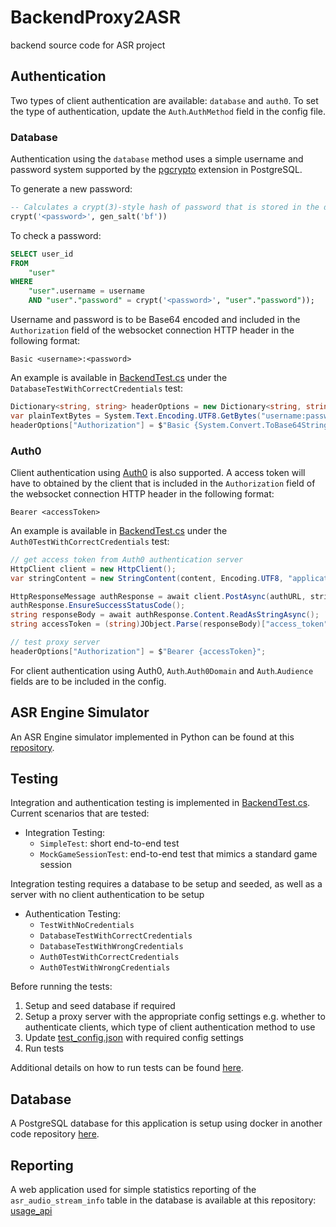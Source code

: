 # BackendProxy2ASR
 backend source code for ASR project

## Authentication

Two types of client authentication are available: `database` and `auth0`. To set the type of authentication, update the `Auth`.`AuthMethod` field in the config file.

### Database

Authentication using the `database` method uses a simple username and password system supported by the [pgcrypto](https://www.postgresql.org/docs/9.4/pgcrypto.html) extension in PostgreSQL.

To generate a new password:

```sql
-- Calculates a crypt(3)-style hash of password that is stored in the db
crypt('<password>', gen_salt('bf'))
```

To check a password:

```sql
SELECT user_id
FROM
    "user"
WHERE
    "user".username = username
    AND "user"."password" = crypt('<password>', "user"."password"));
```

Username and password is to be Base64 encoded and included in the `Authorization` field of the websocket connection HTTP header in the following format:

```
Basic <username>:<password>
```

An example is available in [BackendTest.cs](BackEndProxy.Tests/BackendTest.cs) under the `DatabaseTestWithCorrectCredentials` test:

```cs
Dictionary<string, string> headerOptions = new Dictionary<string, string>();
var plainTextBytes = System.Text.Encoding.UTF8.GetBytes("username:password");
headerOptions["Authorization"] = $"Basic {System.Convert.ToBase64String(plainTextBytes)}";
```

### Auth0

Client authentication using [Auth0](https://auth0.com/) is also supported. A access token will have to obtained by the client that is included in the `Authorization` field of the websocket connection HTTP header in the following format:

```
Bearer <accessToken>
```

An example is available in [BackendTest.cs](BackEndProxy.Tests/BackendTest.cs) under the `Auth0TestWithCorrectCredentials` test:

```cs
// get access token from Auth0 authentication server
HttpClient client = new HttpClient();
var stringContent = new StringContent(content, Encoding.UTF8, "application/json");

HttpResponseMessage authResponse = await client.PostAsync(authURL, stringContent);
authResponse.EnsureSuccessStatusCode();
string responseBody = await authResponse.Content.ReadAsStringAsync();
string accessToken = (string)JObject.Parse(responseBody)["access_token"];

// test proxy server
headerOptions["Authorization"] = $"Bearer {accessToken}";
```

For client authentication using Auth0, `Auth`.`Auth0Domain` and `Auth`.`Audience` fields are to be included in the config.

## ASR Engine Simulator

An ASR Engine simulator implemented in Python can be found at this [repository](https://github.com/kw01sg/websocket).

## Testing

Integration and authentication testing is implemented in [BackendTest.cs](BackEndProxy.Tests/BackendTest.cs). Current scenarios that are tested:

* Integration Testing:
    * `SimpleTest`: short end-to-end test
    * `MockGameSessionTest`: end-to-end test that mimics a standard game session

Integration testing requires a database to be setup and seeded, as well as a server with no client authentication to be setup

* Authentication Testing:
    * `TestWithNoCredentials`
    * `DatabaseTestWithCorrectCredentials`
    * `DatabaseTestWithWrongCredentials`
    * `Auth0TestWithCorrectCredentials`
    * `Auth0TestWithWrongCredentials`

Before running the tests:

1. Setup and seed database if required
2. Setup a proxy server with the appropriate config settings e.g. whether to authenticate clients, which type of client authentication method to use
3. Update [test_config.json](BackEndProxy.Tests/test_config.json) with required config settings
4. Run tests

Additional details on how to run tests can be found [here](BackEndProxy.Tests/README.md).

## Database

A PostgreSQL database for this application is setup using docker in another code repository [here](https://github.com/kw01sg/ai_toolbox_db).

## Reporting

A web application used for simple statistics reporting of the `asr_audio_stream_info` table in the database is available at this repository: [usage_api](https://github.com/kw01sg/usage_api)
